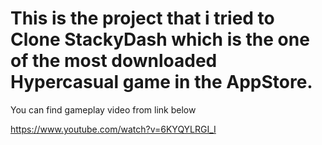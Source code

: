 # This is the project that i tried to Clone StackyDash which is the one of the most downloaded Hypercasual game in the AppStore.
You can find gameplay video from link below

https://www.youtube.com/watch?v=6KYQYLRGI_I
